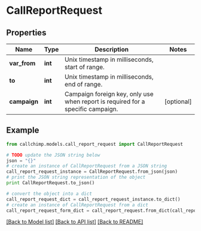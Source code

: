 # CallReportRequest


## Properties

Name | Type | Description | Notes
------------ | ------------- | ------------- | -------------
**var_from** | **int** | Unix timestamp in milliseconds, start of range. | 
**to** | **int** | Unix timestamp in milliseconds, end of range. | 
**campaign** | **int** | Campaign foreign key, only use when report is required for a specific campaign. | [optional] 

## Example

```python
from callchimp.models.call_report_request import CallReportRequest

# TODO update the JSON string below
json = "{}"
# create an instance of CallReportRequest from a JSON string
call_report_request_instance = CallReportRequest.from_json(json)
# print the JSON string representation of the object
print CallReportRequest.to_json()

# convert the object into a dict
call_report_request_dict = call_report_request_instance.to_dict()
# create an instance of CallReportRequest from a dict
call_report_request_form_dict = call_report_request.from_dict(call_report_request_dict)
```
[[Back to Model list]](../README.md#documentation-for-models) [[Back to API list]](../README.md#documentation-for-api-endpoints) [[Back to README]](../README.md)


